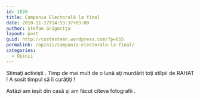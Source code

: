 ```yaml
---
id: 1826
title: Campania Electorală la final
date: 2010-11-27T14:53:37+03:00
author: Ştefan Grigoriţa
layout: post
guid: http://costestean.wordpress.com/?p=655
permalink: /opinii/campania-electorala-la-final/
categories:
  - Opinii
---
```

Stimaţi activişti . Timp de mai mult de o lună aţi murdărit toţi stîlpii de RAHAT ! A sosit timpul să îi curăţiţi !

Astăzi am ieşit din casă şi am făcut cîteva fotografii .